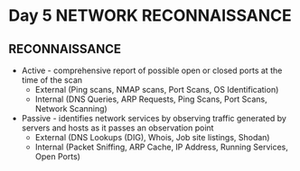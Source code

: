 # Day 5 NETWORK RECONNAISSANCE

## RECONNAISSANCE
- Active - comprehensive report of possible open or closed ports at the time of the scan
  - External (Ping scans, NMAP scans, Port Scans, OS Identification)
  - Internal (DNS Queries, ARP Requests, Ping Scans, Port Scans, Network Scanning)
- Passive - identifies network services by observing traffic generated by servers and hosts as it passes an observation point
  - External (DNS Lookups (DIG), Whois, Job site listings, Shodan)
  - Internal (Packet Sniffing, ARP Cache, IP Address, Running Services, Open Ports)
  
